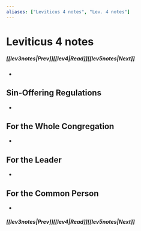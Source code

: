 ```yaml
---
aliases: ["Leviticus 4 notes", "Lev. 4 notes"]
---
```

# Leviticus 4 notes
##### <span class=arrow-left></span>[[lev3notes|Prev]]<span class=navigation-separator></span>[[lev4|Read]]<span class=navigation-separator></span>[[lev5notes|Next]]<span class=arrow-right></span>
- 
## Sin-Offering Regulations
- 
## For the Whole Congregation
- 
## For the Leader
- 
## For the Common Person
- 
##### <span class=arrow-left></span>[[lev3notes|Prev]]<span class=navigation-separator></span>[[lev4|Read]]<span class=navigation-separator></span>[[lev5notes|Next]]<span class=arrow-right></span>